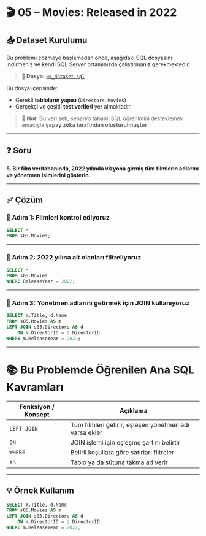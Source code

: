 # 🎬 05 – Movies: Released in 2022

## 📥 Dataset Kurulumu

Bu problemi çözmeye başlamadan önce, aşağıdaki SQL dosyasını indirmeniz ve kendi SQL Server ortamınızda çalıştırmanız gerekmektedir:

> **🎯 Dosya:** [`05_dataset.sql`](./05_dataset.sql)

Bu dosya içerisinde:
- Gerekli **tabloların yapısı** (`Directors`, `Movies`)
- Gerçekçi ve çeşitli **test verileri** yer almaktadır.

> 🧠 **Not:** Bu veri seti, senaryo tabanlı SQL öğrenimini desteklemek amacıyla **yapay zeka tarafından oluşturulmuştur**.

---

## ❓ Soru

**5. Bir film veritabanında, 2022 yılında vizyona girmiş tüm filmlerin adlarını ve yönetmen isimlerini gösterin.**

---

## ✅ Çözüm

### 🧩 Adım 1: Filmleri kontrol ediyoruz

```sql
SELECT *
FROM s05.Movies;
```

---

### 🧩 Adım 2: 2022 yılına ait olanları filtreliyoruz

```sql
SELECT *
FROM s05.Movies
WHERE ReleaseYear = 2022;
```

---

### 🧩 Adım 3: Yönetmen adlarını getirmek için JOIN kullanıyoruz

```sql
SELECT m.Title, d.Name
FROM s05.Movies AS m
LEFT JOIN s05.Directors AS d
    ON m.DirectorID = d.DirectorID
WHERE m.ReleaseYear = 2022;
```

---

# 📚 Bu Problemde Öğrenilen Ana SQL Kavramları

| Fonksiyon / Konsept | Açıklama |
|---------------------|----------|
| `LEFT JOIN`         | Tüm filmleri getirir, eşleşen yönetmen adı varsa ekler |
| `ON`                | JOIN işlemi için eşleşme şartını belirtir |
| `WHERE`             | Belirli koşullara göre satırları filtreler |
| `AS`                | Tablo ya da sütuna takma ad verir |

---

## 💡 Örnek Kullanım

```sql
SELECT m.Title, d.Name
FROM s05.Movies AS m
LEFT JOIN s05.Directors AS d
    ON m.DirectorID = d.DirectorID
WHERE m.ReleaseYear = 2022;
```
